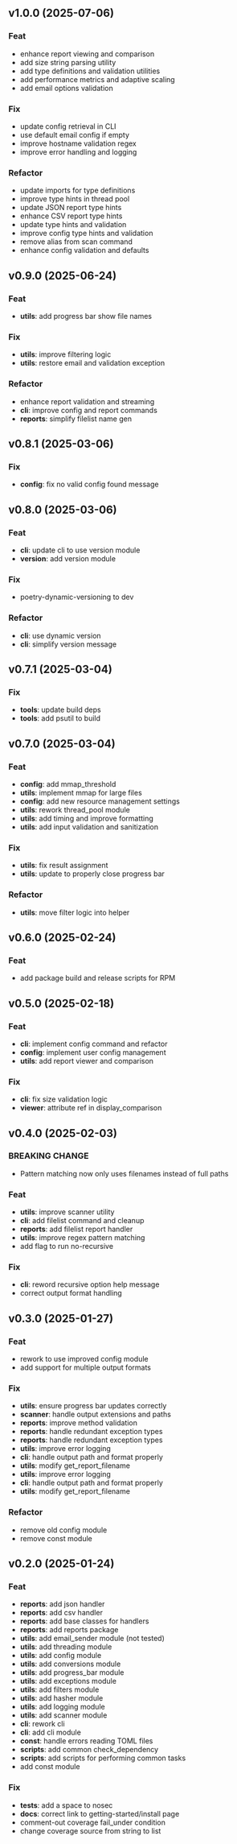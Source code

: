## v1.0.0 (2025-07-06)

### Feat

- enhance report viewing and comparison
- add size string parsing utility
- add type definitions and validation utilities
- add performance metrics and adaptive scaling
- add email options validation

### Fix

- update config retrieval in CLI
- use default email config if empty
- improve hostname validation regex
- improve error handling and logging

### Refactor

- update imports for type definitions
- improve type hints in thread pool
- update JSON report type hints
- enhance CSV report type hints
- update type hints and validation
- improve config type hints and validation
- remove alias from scan command
- enhance config validation and defaults

## v0.9.0 (2025-06-24)

### Feat

- **utils**: add progress bar show file names

### Fix

- **utils**: improve filtering logic
- **utils**: restore email and validation exception

### Refactor

- enhance report validation and streaming
- **cli**: improve config and report commands
- **reports**: simplify filelist name gen

## v0.8.1 (2025-03-06)

### Fix

- **config**: fix no valid config found message

## v0.8.0 (2025-03-06)

### Feat

- **cli**: update cli to use version module
- **version**: add version module

### Fix

- poetry-dynamic-versioning to dev

### Refactor

- **cli**: use dynamic version
- **cli**: simplify version message

## v0.7.1 (2025-03-04)

### Fix

- **tools**: update build deps
- **tools**: add psutil to build

## v0.7.0 (2025-03-04)

### Feat

- **config**: add mmap_threshold
- **utils**: implement mmap for large files
- **config**: add new resource management settings
- **utils**: rework thread_pool module
- **utils**: add timing and improve formatting
- **utils**: add input validation and sanitization

### Fix

- **utils**: fix result assignment
- **utils**: update to properly close progress bar

### Refactor

- **utils**: move filter logic into helper

## v0.6.0 (2025-02-24)

### Feat

- add package build and release scripts for RPM

## v0.5.0 (2025-02-18)

### Feat

- **cli**: implement config command and refactor
- **config**: implement user config management
- **utils**: add report viewer and comparison

### Fix

- **cli**: fix size validation logic
- **viewer**: attribute ref in display_comparison

## v0.4.0 (2025-02-03)

### BREAKING CHANGE

- Pattern matching now only uses filenames instead of full paths

### Feat

- **utils**: improve scanner utility
- **cli**: add filelist command and cleanup
- **reports**: add filelist report handler
- **utils**: improve regex pattern matching
- add flag to run no-recursive

### Fix

- **cli**: reword recursive option help message
- correct output format handling

## v0.3.0 (2025-01-27)

### Feat

- rework to use improved config module
- add support for multiple output formats

### Fix

- **utils**: ensure progress bar updates correctly
- **scanner**: handle output extensions and paths
- **reports**: improve method validation
- **reports**: handle redundant exception types
- **reports**: handle redundant exception types
- **utils**: improve error logging
- **cli**: handle output path and format properly
- **utils**: modify get_report_filename
- **utils**: improve error logging
- **cli**: handle output path and format properly
- **utils**: modify get_report_filename

### Refactor

- remove old config module
- remove const module

## v0.2.0 (2025-01-24)

### Feat

- **reports**: add json handler
- **reports**: add csv handler
- **reports**: add base classes for handlers
- **reports**: add reports package
- **utils**: add email_sender module (not tested)
- **utils**: add threading module
- **utils**: add config module
- **utils**: add conversions module
- **utils**: add progress_bar module
- **utils**: add exceptions module
- **utils**: add filters module
- **utils**: add hasher module
- **utils**: add logging module
- **utils**: add scanner module
- **cli**: rework cli
- **cli**: add cli module
- **const**: handle errors reading TOML files
- **scripts**: add common check_dependency
- **scripts**: add scripts for performing common tasks
- add const module

### Fix

- **tests**: add a space to nosec
- **docs**: correct link to getting-started/install page
- comment-out coverage fail_under condition
- change coverage source from string to list
